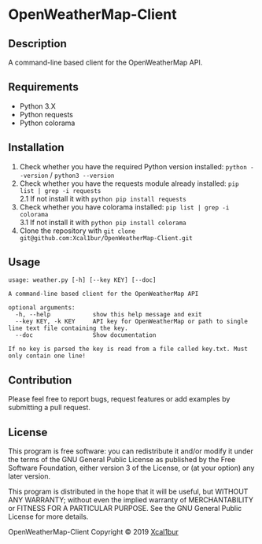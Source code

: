 # OpenWeatherMap-Client

## Description
A command-line based client for the OpenWeatherMap API.

## Requirements
- Python 3.X
- Python requests
- Python colorama

## Installation
1. Check whether you have the required Python version installed: ``python --version`` / ``python3 --version``
2. Check whether you have the requests module already installed: ``pip list | grep -i requests`` <br/>
2.1 If not install it with ``python pip install requests``
3. Check whether you have colorama installed: ``pip list | grep -i colorama`` <br/>
3.1 If not install it with ``python pip install colorama``
4. Clone the repository with ``git clone git@github.com:Xcal1bur/OpenWeatherMap-Client.git``

## Usage
```
usage: weather.py [-h] [--key KEY] [--doc]

A command-line based client for the OpenWeatherMap API

optional arguments:
  -h, --help            show this help message and exit
  --key KEY, -k KEY     API key for OpenWeatherMap or path to single line text file containing the key.
  --doc                 Show documentation

If no key is parsed the key is read from a file called key.txt. Must only contain one line!
```

## Contribution
Please feel free to report bugs, request features or add examples by submitting a pull request.

## License
This program is free software: you can redistribute it and/or modify
it under the terms of the GNU General Public License as published by
the Free Software Foundation, either version 3 of the License, or
(at your option) any later version.

This program is distributed in the hope that it will be useful,
but WITHOUT ANY WARRANTY; without even the implied warranty of
MERCHANTABILITY or FITNESS FOR A PARTICULAR PURPOSE.  See the
GNU General Public License for more details.

OpenWeatherMap-Client Copyright © 2019 [Xcal1bur](https://github.com/Xcal1bur)
